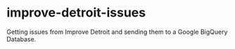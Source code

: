 # improve-detroit-issues
Getting issues from Improve Detroit and sending them to a Google BigQuery Database.
